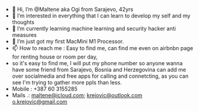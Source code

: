 - 👋 Hi, I’m @Maltene aka Ogi from Sarajevo, 42yrs 
- 👀 I’m interested in everything that I can learn to develop my self and my thoughts
- 🌱 I’m currently learning machine learning and security hacker anti measures
- 💞️ I’m just got my first MacMini M1 Processor. 
- 📫 How to reach me : Easy to find me, can find me even on airbnbn page for renting house or room per day, 
- so it's easy to find me, I will put my phone number so anyone wanna have some friend from Sarajevo, 
Bosnia and Herzegovina can add me over socialmedia and free apps for calling and connetcting, 
as you can see I'm trying to gather more ppls than less. 
- Mobile : +387 60 3155285
- Mails .: maltene@icloud.com; 
           krejovic@outlook.com
           o.krejovic@gmail.com
<!---
Maltene/Maltene is a ✨ special ✨ repository because its `README.md`

